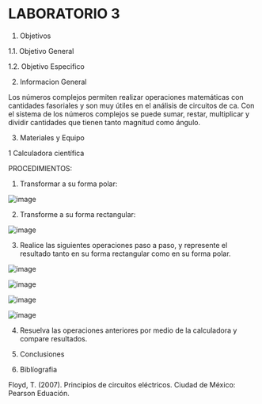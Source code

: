 # LABORATORIO 3

1. Objetivos

1.1. Objetivo General

1.2. Objetivo Especifico

2. Informacion General 

Los números complejos permiten realizar operaciones matemáticas con cantidades fasoriales y son muy útiles en el análisis de circuitos de ca. Con el sistema de los números complejos se puede sumar, restar, multiplicar y dividir cantidades que tienen tanto magnitud como ángulo.

3. Materiales y Equipo

1 Calculadora científica 

PROCEDIMIENTOS:

1. Transformar a su forma polar:
 
![image](https://user-images.githubusercontent.com/94079321/155719284-bc48e860-ec52-4fdc-9110-bc71bcaec9ab.png)

2. Transforme a su forma rectangular:

![image](https://user-images.githubusercontent.com/94079321/155719302-8607029e-21f6-4e67-88da-2520f037eda7.png)

3. Realice las siguientes operaciones paso a paso, y represente el resultado tanto en su forma rectangular como en su forma polar.  

![image](https://user-images.githubusercontent.com/94079321/155719325-6147f394-37c4-4ac3-a932-647f8d4995b2.png)

![image](https://user-images.githubusercontent.com/94079321/155735980-de6b95f0-e10e-4581-98af-8d7ecb72de22.png)

![image](https://user-images.githubusercontent.com/94079321/155736026-812a78e1-7e3d-4b85-a220-60e1285c9137.png)

![image](https://user-images.githubusercontent.com/94079321/155736072-cce3ee29-403d-46c8-bea1-56ec6ca6a711.png)

4. Resuelva las operaciones anteriores por medio de la calculadora y compare resultados.

5. Conclusiones

6. Biblíografia

Floyd, T. (2007). Principios de circuitos eléctricos. Ciudad de México: Pearson Eduación.
